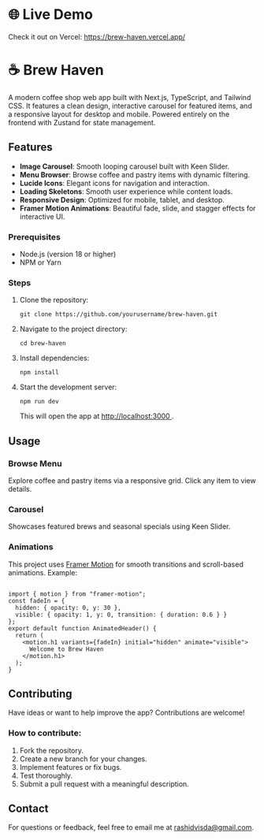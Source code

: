 <!DOCTYPE html>
<html lang="en">
<head>
  <meta charset="UTF-8" />
  <meta name="viewport" content="width=device-width, initial-scale=1.0" />
</head>
<body>
  <h1>🌐 Live Demo</h1>
  <p>
    Check it out on Vercel:
    <a href="https://brew-haven.vercel.app/" target="_blank">
      https://brew-haven.vercel.app/
    </a>
  </p>
  <h1>☕ Brew Haven</h1>
  <p>
    A modern coffee shop web app built with Next.js, TypeScript, and Tailwind CSS.
    It features a clean design, interactive carousel for featured items, and a responsive
    layout for desktop and mobile. Powered entirely on the frontend with Zustand for
    state management.
  </p>
 <h2>Features</h2>
<ul>
  <li><strong>Image Carousel</strong>: Smooth looping carousel built with Keen Slider.</li>
  <li><strong>Menu Browser</strong>: Browse coffee and pastry items with dynamic filtering.</li>
  <li><strong>Lucide Icons</strong>: Elegant icons for navigation and interaction.</li>
  <li><strong>Loading Skeletons</strong>: Smooth user experience while content loads.</li>
  <li><strong>Responsive Design</strong>: Optimized for mobile, tablet, and desktop.</li>
  <li><strong>Framer Motion Animations</strong>: Beautiful fade, slide, and stagger effects for interactive UI.</li>
</ul>
  <h3>Prerequisites</h3>
  <ul>
    <li>Node.js (version 18 or higher)</li>
    <li>NPM or Yarn</li>
  </ul>
  <h3>Steps</h3>
  <ol>
    <li>
      Clone the repository:
      <pre><code>git clone https://github.com/yourusername/brew-haven.git</code></pre>
    </li>
    <li>
      Navigate to the project directory:
      <pre><code>cd brew-haven</code></pre>
    </li>
    <li>
      Install dependencies:
      <pre><code>npm install</code></pre>
    </li>
    <li>
      Start the development server:
      <pre><code>npm run dev</code></pre>
      <p>
        This will open the app at
        <a href="http://localhost:3000" target="_blank">
          http://localhost:3000
        </a>.
      </p>
    </li>
  </ol>
  <h2>Usage</h2>
  <h3>Browse Menu</h3>
  <p>
    Explore coffee and pastry items via a responsive grid. Click any item to view details.
  </p>
  <h3>Carousel</h3>
  <p>
    Showcases featured brews and seasonal specials using Keen Slider.
  </p>
  <h3>Animations</h3>
<p>
  This project uses <a href="https://www.framer.com/motion/" target="_blank">Framer Motion</a>
  for smooth transitions and scroll-based animations. Example:
</p>
<pre><code>
import { motion } from "framer-motion";
const fadeIn = {
  hidden: { opacity: 0, y: 30 },
  visible: { opacity: 1, y: 0, transition: { duration: 0.6 } }
};
export default function AnimatedHeader() {
  return (
    &lt;motion.h1 variants={fadeIn} initial="hidden" animate="visible"&gt;
      Welcome to Brew Haven
    &lt;/motion.h1&gt;
  );
}
</code></pre>
  <h2>Contributing</h2>
  <p>Have ideas or want to help improve the app? Contributions are welcome!</p>
  <h3>How to contribute:</h3>
  <ol>
    <li>Fork the repository.</li>
    <li>Create a new branch for your changes.</li>
    <li>Implement features or fix bugs.</li>
    <li>Test thoroughly.</li>
    <li>Submit a pull request with a meaningful description.</li>
  </ol>
  <h2>Contact</h2>
  <p>
    For questions or feedback, feel free to email me at
    <a href="mailto:rashidvisda@gmail.com">rashidvisda@gmail.com</a>.
  </p>
</body>
</html>
